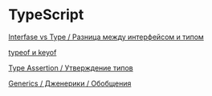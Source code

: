 # TypeScript

[Interfase vs Type / Разница между интерфейсом и типом](1.md)

[typeof и keyof](4.md)

[Type Assertion / Утверждение типов](2.md)

[Generics / Дженерики / Обобщения](3.md)
